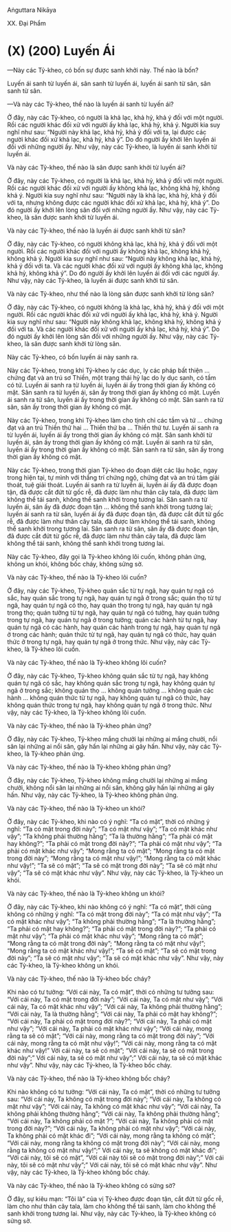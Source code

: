 Aṅguttara Nikāya

XX. Ðại Phẩm

# (X) (200) Luyến Ái

—Này các Tỷ-kheo, có bốn sự được sanh khởi này. Thế nào là bốn?

Luyến ái sanh từ luyến ái, sân sanh từ luyến ái, luyến ái sanh từ sân, sân sanh từ sân.

—Và này các Tỷ-kheo, thế nào là luyến ái sanh từ luyến ái?

Ở đây, này các Tỷ-kheo, có người là khả lạc, khả hỷ, khả ý đối với một người. Rồi các người khác đối xử với người ấy khả lạc, khả hỷ, khả ý. Người kia suy nghĩ như sau: “Người này khả lạc, khả hỷ, khả ý đối với ta, lại được các người khác đối xử khả lạc, khả hỷ, khả ý”. Do đó người ấy khởi lên luyến ái đối với những người ấy. Như vậy, này các Tỷ-kheo, là luyến ái sanh khởi từ luyến ái.

Và này các Tỷ-kheo, thế nào là sân được sanh khởi từ luyến ái?

Ở đây, này các Tỷ-kheo, có người là khả lạc, khả hỷ, khả ý đối với một người. Rồi các người khác đối xử với người ấy không khả lạc, không khả hỷ, không khả ý. Người kia suy nghĩ như sau: “Người này là khả lạc, khả hỷ, khả ý đối với ta, nhưng không được các người khác đối xử khả lạc, khả hỷ, khả ý”. Do đó người ấy khởi lên lòng sân đối với những người ấy. Như vậy, này các Tỷ-kheo, là sân được sanh khởi từ luyến ái.

Và này các Tỷ-kheo, thế nào là luyến ái được sanh khởi từ sân?

Ở đây, này các Tỷ-kheo, có người không khả lạc, khả hỷ, khả ý đối với một người. Rồi các người khác đối với người ấy không khả lạc, không khả hỷ, không khả ý. Người kia suy nghĩ như sau: “Người này không khả lạc, khả hỷ, khả ý đối với ta. Và các người khác đối xử với người ấy không khả lạc, không khả hỷ, không khả ý”. Do đó người ấy khởi lên luyến ái đối với các người ấy. Như vậy, này các Tỷ-kheo, là luyến ái được sanh khởi từ sân.

Và này các Tỷ-kheo, như thế nào là lòng sân được sanh khởi từ lòng sân?

Ở đây, này các Tỷ-kheo, có người không là khả lạc, khả hỷ, khả ý đối với một người. Rồi các người khác đối xử với người ấy khả lạc, khả hỷ, khả ý. Người kia suy nghĩ như sau: “Người này không khả lạc, không khả hỷ, không khả ý đối với ta. Và các người khác đối xử với người ấy khả lạc, khả hỷ, khả ý”. Do đó người ấy khởi lên lòng sân đối với những người ấy. Như vậy, này các Tỷ-kheo, là sân được sanh khởi từ lòng sân.

Này các Tỷ-kheo, có bốn luyến ái này sanh ra.

Này các Tỷ-kheo, trong khi Tỷ-kheo ly các dục, ly các pháp bất thiện ... chứng đạt và an trú sơ Thiền, một trạng thái hỷ lạc do ly dục sanh, có tầm có tứ. Luyến ái sanh ra từ luyến ái, luyến ái ấy trong thời gian ấy không có mặt. Sân sanh ra từ luyến ái, sân ấy trong thời gian ấy không có mặt. Luyến ái sanh ra từ sân, luyến ái ấy trong thời gian ấy không có mặt. Sân sanh ra từ sân, sân ấy trong thời gian ấy không có mặt.

Này các Tỷ-kheo, trong khi Tỷ-kheo làm cho tịnh chỉ các tầm và tứ ... chứng đạt và an trú Thiền thứ hai ... Thiền thứ ba ... Thiền thứ tư. Luyến ái sanh ra từ luyến ái, luyến ái ấy trong thời gian ấy không có mặt. Sân sanh khởi từ luyến ái, sân ấy trong thời gian ấy không có mặt. Luyến ái sanh ra từ sân, luyến ái ấy trong thời gian ấy không có mặt. Sân sanh ra từ sân, sân ấy trong thời gian ấy không có mặt.

Này các Tỷ-kheo, trong thời gian Tỷ-kheo do đoạn diệt các lậu hoặc, ngay trong hiện tại, tự mình với thắng trí chứng ngộ, chứng đạt và an trú tâm giải thoát, tuệ giải thoát. Luyến ái sanh ra từ luyến ái, luyến ái ấy đã được đoạn tận, đã được cắt đứt từ gốc rễ, đã được làm như thân cây tala, đã được làm không thể tái sanh, không thể sanh khởi trong tương lai. Sân sanh ra từ luyến ái, sân ấy đã được đoạn tận ... không thể sanh khởi trong tương lai; luyến ái sanh ra từ sân, luyến ái ấy đã được đoạn tận, đã được cắt đứt từ gốc rễ, đã được làm như thân cây tala, đã được làm không thể tái sanh, không thể sanh khởi trong tương lai. Sân sanh ra từ sân, sân ấy đã được đoạn tận, đã được cắt đứt từ gốc rễ, đã được làm như thân cây tala, đã được làm không thể tái sanh, không thể sanh khởi trong tương lai.

Này các Tỷ-kheo, đây gọi là Tỷ-kheo không lôi cuốn, không phản ứng, không un khói, không bốc cháy, không sửng sờ.

Và này các Tỷ-kheo, thế nào là Tỷ-kheo lôi cuốn?

Ở đây, này các Tỷ-kheo, Tỷ-kheo quán sắc từ tự ngã, hay quán tự ngã có sắc, hay quán sắc trong tự ngã, hay quán tự ngã ở trong sắc; quán thọ từ tự ngã, hay quán tự ngã có thọ, hay quán thọ trong tự ngã, hay quán tự ngã trong thọ; quán tưởng từ tự ngã, hay quán tự ngã có tưởng, hay quán tưởng trong tự ngã, hay quán tự ngã ở trong tưởng; quán các hành từ tự ngã, hay quán tự ngã có các hành, hay quán các hành trong tự ngã, hay quán tự ngã ở trong các hành; quán thức từ tự ngã, hay quán tự ngã có thức, hay quán thức ở trong tự ngã, hay quán tự ngã ở trong thức. Như vậy, này các Tỷ-kheo, là Tỷ-kheo lôi cuốn.

Và này các Tỷ-kheo, thế nào là Tỷ-kheo không lôi cuốn?

Ở đây, này các Tỷ-kheo, Tỷ-kheo không quán sắc từ tự ngã, hay không quán tự ngã có sắc, hay không quán sắc trong tự ngã, hay không quán tự ngã ở trong sắc; không quán thọ ... không quán tưởng ... không quán các hành ... không quán thức từ tự ngã, hay không quán tự ngã có thức, hay không quán thức trong tự ngã, hay không quán tự ngã ở trong thức. Như vậy, này các Tỷ-kheo, là Tỷ-kheo không lôi cuốn.

Và này các Tỷ-kheo, thế nào là Tỷ-kheo phản ứng?

Ở đây, này các Tỷ-kheo, Tỷ-kheo mắng chưởi lại những ai mắng chưởi, nổi sân lại những ai nổi sân, gây hấn lại những ai gây hấn. Như vậy, này các Tỷ-kheo, là Tỷ-kheo phản ứng.

Và này các Tỷ-kheo, thế nào là Tỷ-kheo không phản ứng?

Ở đây, này các Tỷ-kheo, Tỷ-kheo không mắng chưởi lại những ai mắng chưởi, không nổi sân lại những ai nổi sân, không gây hấn lại những ai gây hấn. Như vậy, này các Tỷ-kheo, là Tỷ-kheo không phản ứng.

Và này các Tỷ-kheo, thế nào là Tỷ-kheo un khói?

Ở đây, này các Tỷ-kheo, khi nào có ý nghĩ: “Ta có mặt”, thời có những ý nghĩ: “Ta có mặt trong đời này”; “Ta có mặt như vậy”; “Ta có mặt khác như vậy”; “Ta không phải thường hằng”; “Ta là thường hằng”; “Ta phải có mặt hay không?”; “Ta phải có mặt trong đời này?”; “Ta phải có mặt như vậy”; “Ta phải có mặt khác như vậy”; “Mong rằng ta có mặt”; “Mong rằng ta có mặt trong đời này”; “Mong rằng ta có mặt như vậy!”; “Mong rằng ta có mặt khác như vậy!”; “Ta sẽ có mặt”; “Ta sẽ có mặt trong đời này”; “Ta sẽ có mặt như vậy”; “Ta sẽ có mặt khác như vậy”. Như vậy, này các Tỷ-kheo, là Tỷ-kheo un khói.

Và này các Tỷ-kheo, thế nào là Tỷ-kheo không un khói?

Ở đây, này các Tỷ-kheo, khi nào không có ý nghĩ: “Ta có mặt”, thời cũng không có những ý nghĩ: “Ta có mặt trong đời này”; “Ta có mặt như vậy”; “Ta có mặt khác như vậy”; “Ta không phải thường hằng”; “Ta là thường hằng”; “Ta phải có mặt hay không?”; “Ta phải có mặt trong đời này?”; “Ta phài có mặt như vậy”; “Ta phải có mặt khác như vậy”; “Mong rằng ta có mặt”; “Mong rằng ta có mặt trong đời này”; “Mong rằng ta có mặt như vậy!”; “Mong rằng ta có mặt khác như vậy!”; “Ta sẽ có mặt”; “Ta sẽ có mặt trong đời này”; “Ta sẽ có mặt như vậy”; “Ta sẽ có mặt khác như vậy”. Như vậy, này các Tỷ-kheo, là Tỷ-kheo không un khói.

Và này các Tỷ-kheo, thế nào là Tỷ-kheo bốc cháy?

Khi nào có tư tưởng: “Với cái này, Ta có mặt”, thời có những tư tưởng sau: “Với cái này, Ta có mặt trong đời này”; “Với cái này, Ta có mặt như vậy”; “Với cái này, Ta có mặt khác như vậy”; “Với cái này, Ta không phải thường hằng”; “Với cái này, Ta là thường hằng”; “Với cái này, Ta phải có mặt hay không?”; “Với cái này, Ta phải có mặt trong đời này?”; “Với cái này, Ta phải có mặt như vậy”; “Với cái này, Ta phải có mặt khác như vậy”; “Với cái này, mong rằng ta sẽ có mặt”; “Với cái này, mong rằng ta có mặt trong đời này”; “Với cái này, mong rằng ta có mặt như vậy!”; “Với cái này, mong rằng ta có mặt khác như vậy!” Với cái này, ta sẽ có mặt”; “Với cái này, ta sẽ có mặt trong đời này”;” Với cái này, ta sẽ có mặt như vậy”;” Với cái này, ta sẽ có mặt khác như vậy”. Như vậy, này các Tỷ-kheo, là Tỷ-kheo bốc cháy.

Và này các Tỷ-kheo, thế nào là Tỷ-kheo không bốc cháy?

Khi nào không có tư tưởng: “Với cái này, Ta có mặt”, thời có những tư tưởng sau: “Với cái này, Ta không có mặt trong đời này”; “Với cái này, Ta không có mặt như vậy”; “Với cái này, Ta không có mặt khác như vậy”; “Với cái này, Ta không phải không thường hằng”; “Với cái này, Ta không phải thường hằng”; “Với cái này, Ta không phải có mặt ?”; “Với cái này, Ta không phải có mặt trong đời này?”; “Với cái này, Ta không phải có mặt như vậy”; “Với cái này, Ta không phải có mặt khác đi”; “Với cái này, mong rằng ta không có mặt”; “Với cái này, mong rằng ta không có mặt trong đời này”; “Với cái này, mong rằng ta không có mặt như vậy!”;” Với cái này, ta sẽ không có mặt khác đi”; “Với cái này, tôi sẽ có mặt”, “Với cái này tôi sẽ có mặt trong đời này”;” Với cái này, tôi sẽ có mặt như vậy”;” Với cái này, tôi sẽ có mặt khác như vậy”. Như vậy, này các Tỷ-kheo, là Tỷ-kheo không bốc cháy.

Và này các Tỷ-kheo, thế nào là Tỷ-kheo không có sửng sờ?

Ở đây, sự kiêu mạn: “Tôi là” của vị Tỷ-kheo được đoạn tận, cắt đứt từ gốc rễ, làm cho như thân cây tala, làm cho không thể tái sanh, làm cho không thể sanh khởi trong tương lai. Như vậy, này các Tỷ-kheo, là Tỷ-kheo không có sửng sờ.


